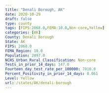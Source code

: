```yaml
---
title: "Denali Borough, AK"
date: 2020-10-29
draft: false
type: county
tags: [FIPS:2068.0,FEMA:10.0,Non-core,Yellow]
categories: [AK]
County: Denali Borough
State: AK
FIPS: 2068.0
FEMA_Region: 10.0
Population: 2097.0
NCHS_Urban_Rural_Classification: Non-core
Tests_in_prior_14_days: 147.0
Fourteen_day_test_rate_per_100000: 7010.0
Percent_Positivity_in_prior_14_days: 0.061
Level: Yellow
url: /states/AK/denali-borough
---
```




